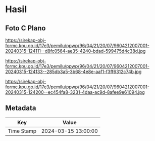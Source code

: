 # Hasil

## Foto C Plano

https://sirekap-obj-formc.kpu.go.id/17e3/pemilu/ppwp/96/04/21/20/07/9604212007001-20240315-124111--d8fc0564-ae35-4240-bdad-599475d4c38d.jpg

https://sirekap-obj-formc.kpu.go.id/17e3/pemilu/ppwp/96/04/21/20/07/9604212007001-20240315-124133--285db3a5-3b68-4e8e-aaf1-f3ff6312c74b.jpg

https://sirekap-obj-formc.kpu.go.id/17e3/pemilu/ppwp/96/04/21/20/07/9604212007001-20240315-124200--ec454fa8-3231-4daa-ac9d-8afee9e61094.jpg


## Metadata

| Key        | Value               |
| ---------- | ------------------- |
| Time Stamp | 2024-03-15 13:00:00 |




